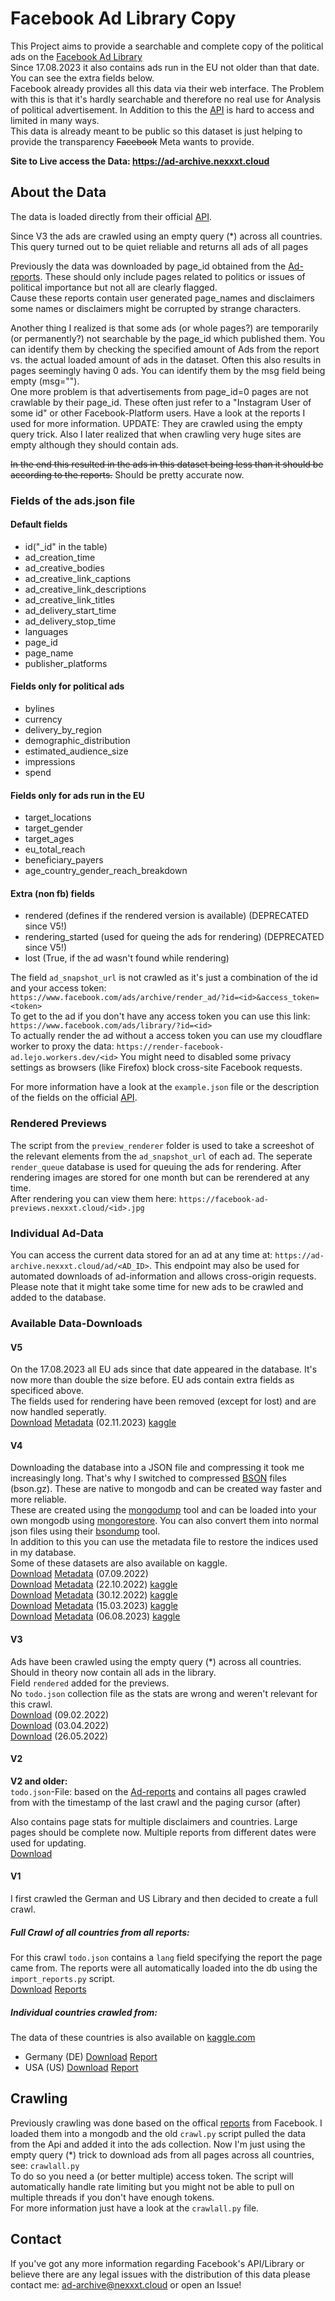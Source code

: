 # Facebook Ad Library Copy

This Project aims to provide a searchable and complete copy of the political ads on the [Facebook Ad Library](https://www.facebook.com/ads/library/)  
Since 17.08.2023 it also contains ads run in the EU not older than that date. You can see the extra fields below.  
Facebook already provides all this data via their web interface. The Problem with this is that it's hardly searchable and therefore no real use for Analysis of political advertisement. In Addition to this the [API](https://www.facebook.com/ads/library/api/) is hard to access and limited in many ways.  
This data is already meant to be public so this dataset is just helping to provide the transparency ~~Facebook~~ Meta wants to provide.

**Site to Live access the Data: https://ad-archive.nexxxt.cloud**

## About the Data

The data is loaded directly from their official [API](https://www.facebook.com/ads/library/api/).

Since V3 the ads are crawled using an empty query (*) across all countries. This query turned out to be quiet reliable and returns all ads of all pages

Previously the data was downloaded by page_id obtained from the [Ad-reports](https://www.facebook.com/ads/library/report/). These should only include pages related to politics or issues of political importance but not all are clearly flagged.  
Cause these reports contain user generated page_names and disclaimers some names or disclaimers might be corrupted by strange characters.

Another thing I realized is that some ads (or whole pages?) are temporarily (or permanently?) not searchable by the page_id which published them. You can identify them by checking the specified amount of Ads from the report vs. the actual loaded amount of ads in the dataset. Often this also results in pages seemingly having 0 ads. You can identify them by the msg field being empty (msg="").   
One more problem is that advertisements from page_id=0 pages are not crawlable by their page_id. These often just refer to a "Instagram User of some id" or other Facebook-Platform users. Have a look at the reports I used for more information. UPDATE: They are crawled using the empty query trick.
Also I later realized that when crawling very huge sites are empty although they should contain ads.

~~In the end this resulted in the ads in this dataset being less than it should be according to the reports.~~ Should be pretty accurate now.

### Fields of the ads.json file
#### Default fields
- id("_id" in the table)
- ad_creation_time
- ad_creative_bodies
- ad_creative_link_captions
- ad_creative_link_descriptions
- ad_creative_link_titles
- ad_delivery_start_time
- ad_delivery_stop_time
- languages
- page_id
- page_name
- publisher_platforms

#### Fields only for political ads
- bylines
- currency
- delivery_by_region
- demographic_distribution
- estimated_audience_size
- impressions
- spend

#### Fields only for ads run in the EU
- target_locations
- target_gender
- target_ages
- eu_total_reach
- beneficiary_payers
- age_country_gender_reach_breakdown

#### Extra (non fb) fields
- rendered (defines if the rendered version is available) (DEPRECATED since V5!)
- rendering_started (used for queing the ads for rendering) (DEPRECATED since V5!)
- lost (True, if the ad wasn't found while rendering)

The field `ad_snapshot_url` is not crawled as it's just a combination of the id and your access token:  
`https://www.facebook.com/ads/archive/render_ad/?id=<id>&access_token=<token>`  
To get to the ad if you don't have any access token you can use this link:  
`https://www.facebook.com/ads/library/?id=<id>`  
To actually render the ad without a access token you can use my cloudflare worker to proxy the data:
`https://render-facebook-ad.lejo.workers.dev/<id>`
You might need to disabled some privacy settings as browsers (like Firefox) block cross-site Facebook requests.

For more information have a look at the `example.json` file or the description of the fields on the official [API](https://www.facebook.com/ads/library/api/).

### Rendered Previews

The script from the `preview_renderer` folder is used to take a screeshot of the relevant elements from the `ad_snapshot_url` of each ad. The seperate `render_queue` database is used for queuing the ads for rendering. After rendering images are stored for one month but can be rerendered at any time.   
After rendering you can view them here: `https://facebook-ad-previews.nexxxt.cloud/<id>.jpg`

### Individual Ad-Data

You can access the current data stored for an ad at any time at: `https://ad-archive.nexxxt.cloud/ad/<AD_ID>`. This endpoint may also be used for automated downloads of ad-information and allows cross-origin requests. Please note that it might take some time for new ads to be crawled and added to the database.

### Available Data-Downloads

#### V5
On the 17.08.2023 all EU ads since that date appeared in the database. It's now more than double the size before. EU ads contain extra fields as specificed above.  
The fields used for rendering have been removed (except for lost) and are now handled seperatly.  
[Download](https://publish.nexxxt.cloud/facebook_ads/full5.0/ads.bson.gz) [Metadata](https://publish.nexxxt.cloud/facebook_ads/full5.0/ads.metadata.json.gz) (02.11.2023) [kaggle](https://www.kaggle.com/datasets/lejo11/facebook-ad-library/versions/10)

#### V4
Downloading the database into a JSON file and compressing it took me increasingly long. That's why I switched to compressed [BSON](https://en.wikipedia.org/wiki/BSON) files (bson.gz). These are native to mongodb and can be created way faster and more reliable.  
These are created using the [mongodump](https://www.mongodb.com/docs/database-tools/mongodump/) tool and can be loaded into your own mongodb using [mongorestore](https://www.mongodb.com/docs/database-tools/mongorestore/). You can also convert them into normal json files using their [bsondump](https://www.mongodb.com/docs/database-tools/bsondump/) tool.  
In addition to this you can use the metadata file to restore the indices used in my database.  
Some of these datasets are also available on kaggle.  
[Download](https://publish.nexxxt.cloud/facebook_ads/full4/ads.bson.gz) [Metadata](https://publish.nexxxt.cloud/facebook_ads/full4/ads.metadata.json.gz) (07.09.2022)  
[Download](https://publish.nexxxt.cloud/facebook_ads/full4.1/ads.bson.gz) [Metadata](https://publish.nexxxt.cloud/facebook_ads/full4.1/ads.metadata.json.gz) (22.10.2022) [kaggle](https://www.kaggle.com/datasets/lejo11/facebook-ad-library/versions/6)  
[Download](https://publish.nexxxt.cloud/facebook_ads/full4.2/ads.bson.gz) [Metadata](https://publish.nexxxt.cloud/facebook_ads/full4.2/ads.metadata.json.gz) (30.12.2022) [kaggle](https://www.kaggle.com/datasets/lejo11/facebook-ad-library/versions/7)  
[Download](https://publish.nexxxt.cloud/facebook_ads/full4.3/ads.bson.gz) [Metadata](https://publish.nexxxt.cloud/facebook_ads/full4.3/ads.metadata.json.gz) (15.03.2023) [kaggle](https://www.kaggle.com/datasets/lejo11/facebook-ad-library/versions/8)  
[Download](https://publish.nexxxt.cloud/facebook_ads/full4.4/ads.bson.gz) [Metadata](https://publish.nexxxt.cloud/facebook_ads/full4.4/ads.metadata.json.gz) (06.08.2023) [kaggle](https://www.kaggle.com/datasets/lejo11/facebook-ad-library/versions/9)  


#### V3
Ads have been crawled using the empty query (*) across all countries. Should in theory now contain all ads in the library.  
Field `rendered` added for the previews.  
No `todo.json` collection file as the stats are wrong and weren't relevant for this crawl.  
[Download](https://publish.nexxxt.cloud/facebook_ads/full3.zip) (09.02.2022)  
[Download](https://publish.nexxxt.cloud/facebook_ads/full3.1.zip) (03.04.2022)  
[Download](https://publish.nexxxt.cloud/facebook_ads/full3.2.zip) (26.05.2022)

#### V2
**V2 and older:**  
`todo.json`-File: based on the [Ad-reports](https://www.facebook.com/ads/library/report/) and contains all pages crawled from with the timestamp of the last crawl and the paging cursor (after)  

Also contains page stats for multiple disclaimers and countries. Large pages should be complete now. Multiple reports from different dates were used for updating.  
[Download](https://publish.nexxxt.cloud/facebook_ads/full2.zip)

#### V1
I first crawled the German and US Library and then decided to create a full crawl.

##### Full Crawl of all countries from all reports:
For this crawl `todo.json` contains a `lang` field specifying the report the page came from.
The reports were all automatically loaded into the db using the `import_reports.py` script.  
[Download](https://publish.nexxxt.cloud/facebook_ads/full.zip) [Reports](https://publish.nexxxt.cloud/facebook_ads/reports_full.zip)

##### Individual countries crawled from:
The data of these countries is also available on [kaggle.com](https://www.kaggle.com/datasets/lejo11/facebook-ad-library/versions/2)
- Germany (DE) [Download](https://publish.nexxxt.cloud/facebook_ads/de.zip) [Report](https://publish.nexxxt.cloud/facebook_ads/report_de.csv)
- USA (US) [Download](https://publish.nexxxt.cloud/facebook_ads/us.zip) [Report](https://publish.nexxxt.cloud/facebook_ads/report_us.csv)

## Crawling

Previously crawling was done based on the offical [reports](https://www.facebook.com/ads/library/report/) from Facebook. I loaded them into a mongodb and the old `crawl.py` script pulled the data from the Api and added it into the ads collection. Now I'm just using the empty query (*) trick to download ads from all pages across all countries, see: `crawlall.py`  
To do so you need a (or better multiple) access token. The script will automatically handle rate limiting but you might not be able to pull on multiple threads if you don't have enough tokens.  
For more information just have a look at the `crawlall.py` file.

## Contact

If you've got any more information regarding Facebook's API/Library or believe there are any legal issues with the distribution of this data please contact me: <ad-archive@nexxxt.cloud> or open an Issue!
